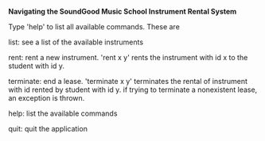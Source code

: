 **Navigating the SoundGood Music School Instrument Rental System**

Type 'help' to list all available commands. These are

list: see a list of the available instruments

rent: rent a new instrument. 'rent x y' rents the instrument with id x to the student with id y.

terminate: end a lease. 'terminate x y' terminates the rental of instrument with id rented by student with id y.
if trying to terminate a nonexistent lease, an exception is thrown. 

help: list the available commands

quit: quit the application

